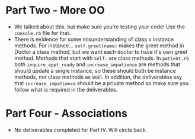 # Part Two - More OO 
- We talked about this, but make sure you're testing your code! Use the `console.rb` file for that. 
- There is evidence for some misunderstanding of class v instance methods. For instance... `self.greet(name)` makes the greet method in Doctor a class method, but we want each doctor to have it's own greet method. Methods that start with `self.` are class methods. In `patient.rb` both `inquire_appt_ready` and `increase_impatience` are methods that should update a single instance, so these should both be instance methods, not class methods as well. In addition, the deliverables say that `increase_impatience`  should be a private method so make sure you follow what is required in the deliverables. 

# Part Four - Associations
- No deliverables completed for Part IV. Will circle back. 